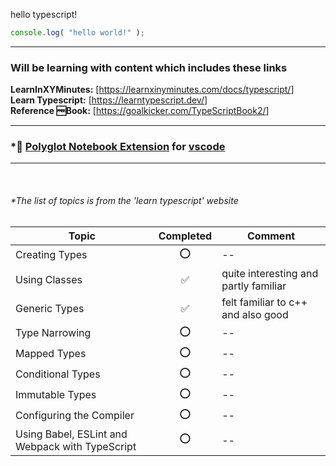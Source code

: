 hello typescript!

```typescript
console.log( "hello world!" );
```

---

### Will be learning with content which includes these links  

**LearnInXYMinutes:** [<https://learnxinyminutes.com/docs/typescript/>]  
**Learn Typescript:** [<https://learntypescript.dev/>]  
**Reference 🆓Book:** [<https://goalkicker.com/TypeScriptBook2/>]

---

### *📓 [Polyglot Notebook Extension](https://marketplace.visualstudio.com/items?itemName=ms-dotnettools.dotnet-interactive-vscode) for [vscode](https://code.visualstudio.com/)

---

<br/>

###### *The list of topics is from the 'learn typescript' website

|Topic | Completed | Comment|
|---|:---:|---|
|Creating Types|⭕ |--|
|Using Classes|✅ |quite interesting and partly familiar|
|Generic Types|✅ |felt familiar to c++ and also good|
|Type Narrowing|⭕ |--|
|Mapped Types|⭕ |--|
|Conditional Types|⭕ |--|
|Immutable Types|⭕ |--|
|Configuring the Compiler|⭕ |--|
|Using Babel, ESLint and Webpack with TypeScript|⭕ |--|
